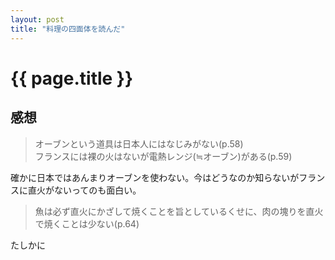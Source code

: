 ```yaml
---
layout: post
title: "料理の四面体を読んだ"
---
```


# {{ page.title }}

## 感想

> オーブンという道具は日本人にはなじみがない(p.58)  
> フランスには裸の火はないが電熱レンジ(≒オーブン)がある(p.59)

確かに日本ではあんまりオーブンを使わない。今はどうなのか知らないがフランスに直火がないってのも面白い。

> 魚は必ず直火にかざして焼くことを旨としているくせに、肉の塊りを直火で焼くことは少ない(p.64)

たしかに

